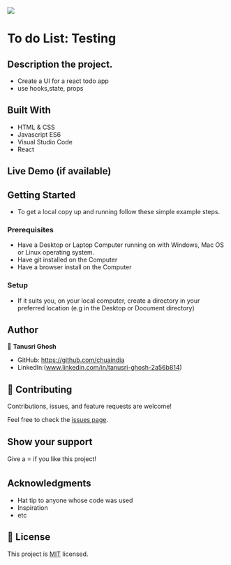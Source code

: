 ![](https://img.shields.io/badge/Microverse-blueviolet)

# To do List: Testing

## Description the project.
- Create a UI for a react todo app
- use hooks,state, props

## Built With

- HTML & CSS
- Javascript ES6
- Visual Studio Code
- React

## Live Demo (if available)


## Getting Started

- To get a local copy up and running follow these simple example steps.

### Prerequisites
- Have a Desktop or Laptop Computer running on with Windows, Mac OS or Linux operating system.
- Have git installed on the Computer
- Have a browser install on the Computer
### Setup
- If it suits you, on your local computer, create a directory in your preferred location (e.g in the Desktop or Document directory)

## Author

👤 **Tanusri Ghosh**

- GitHub: https://github.com/chuaindia
- LinkedIn:(www.linkedin.com/in/tanusri-ghosh-2a56b814)

## 🤝 Contributing

Contributions, issues, and feature requests are welcome!

Feel free to check the [issues page](../../issues/).

## Show your support

Give a ⭐️ if you like this project!

## Acknowledgments

- Hat tip to anyone whose code was used
- Inspiration
- etc

## 📝 License

This project is [MIT](./LICENSE) licensed.